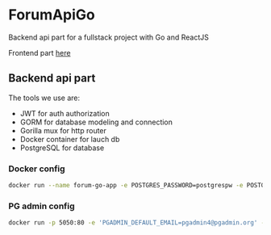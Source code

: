 # ForumApiGo

Backend api part for a fullstack project with Go and ReactJS

Frontend part [here](https://github.com/Thrashy190)

## Backend api part

The tools we use are:

- JWT for auth authorization
- GORM for database modeling and connection
- Gorilla mux for http router
- Docker container for lauch db
- PostgreSQL for database

### Docker config

```bash
docker run --name forum-go-app -e POSTGRES_PASSWORD=postgrespw -e POSTGRES_USER=postgres -e POSTGRES_DB=postgres -p 55002:5432 -d postgres
```

### PG admin config

```bash
docker run -p 5050:80 -e 'PGADMIN_DEFAULT_EMAIL=pgadmin4@pgadmin.org' -e 'PGADMIN_DEFAULT_PASSWORD=admin' -d --name pgadmin4 dpage/pgadmin4
```
